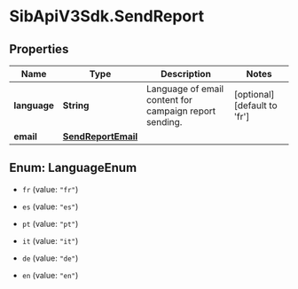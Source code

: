 # SibApiV3Sdk.SendReport

## Properties
Name | Type | Description | Notes
------------ | ------------- | ------------- | -------------
**language** | **String** | Language of email content for campaign report sending. | [optional] [default to 'fr']
**email** | [**SendReportEmail**](SendReportEmail.md) |  | 


<a name="LanguageEnum"></a>
## Enum: LanguageEnum


* `fr` (value: `"fr"`)

* `es` (value: `"es"`)

* `pt` (value: `"pt"`)

* `it` (value: `"it"`)

* `de` (value: `"de"`)

* `en` (value: `"en"`)




